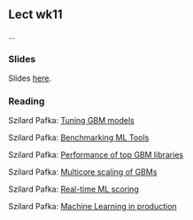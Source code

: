 
## Lect wk11

...


### Slides

Slides [here](https://drive.google.com/open?id=1z3psde9T7Y3XL9k5P8L7fN47XKDVz5aNNESeIvgvEg4).


### Reading

Szilard Pafka: [Tuning GBM models](https://github.com/szilard/GBM-tune)

Szilard Pafka: [Benchmarking ML Tools](https://github.com/szilard/benchm-ml)

Szilard Pafka: [Performance of top GBM libraries](https://github.com/szilard/GBM-perf)

Szilard Pafka: [Multicore scaling of GBMs](https://github.com/szilard/GBM-multicore)

Szilard Pafka: [Real-time ML scoring](https://github.com/szilard/ML-scoring)

Szilard Pafka: [Machine Learning in production](https://github.com/szilard/ml-prod)



